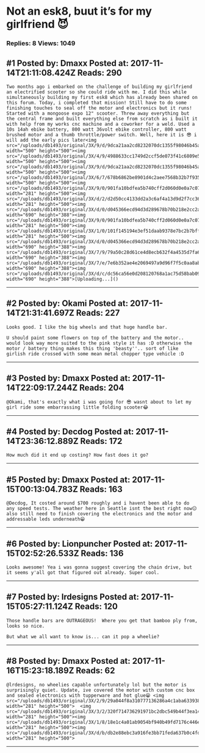 # Not an esk8, buut it&rsquo;s for my girlfriend :smiling_imp:

### Replies: 8 Views: 1049

## \#1 Posted by: Dmaxx Posted at: 2017-11-14T21:11:08.424Z Reads: 290

```
Two months ago i embarked on the challenge of building my girlfriend an electrified scooter so she could ride with me. I did this while simultaneously building my first esk8 which has already been shared on this forum. Today, i completed that mission! Still have to do some finishing touches to seal off the motor and electronics but it runs! Started with a mongoose expo 12" scooter. Threw away everything but the central frame and built everything else from scratch as i built it with help from my works cnc machine and a coworker for a weld. Used a 10s 14ah ebike battery, 800 watt 36volt ebike controller, 800 watt brushed motor and a thumb throttle/power switch. Well, here it is 😎 i will add the early pics later<img src="/uploads/db1493/original/3X/9/d/9dca21aa2cd8232070dc1355f98046b45a0e5c35.jpg" width="500" height="500"><img src="/uploads/db1493/original/3X/4/9/4988633cc1749d2ccf5de073f41c6809e5215059.jpg" width="500" height="500"><img src="/uploads/db1493/original/3X/9/d/9dca21aa2cd8232070dc1355f98046b45a0e5c35.jpg" width="500" height="500"><img src="/uploads/db1493/original/3X/6/7/678b6862be8901d4c2aee7568b32b7f935929305.jpg" width="500" height="500"><img src="/uploads/db1493/original/3X/9/0/901fa10bdfea5b740cff2d060d0e0a7c07343ce9.jpg" width="281" height="500"><img src="/uploads/db1493/original/3X/d/2/d2d50cc4133dd2a3c6af4a13d9d2f7cc368ea324.jpg" width="281" height="500"><img src="/uploads/db1493/original/3X/d/0/d045366ecd94d3d289678b70b218e2cc2a88347e.jpg" width="690" height="388"><img src="/uploads/db1493/original/3X/9/0/901fa10bdfea5b740cff2d060d0e0a7c07343ce9.jpg" width="281" height="500"><img src="/uploads/db1493/original/3X/1/0/101f145194e3ef51daab9378e7bc2b7bff26f3a3.jpg" width="281" height="500"><img src="/uploads/db1493/original/3X/d/0/d045366ecd94d3d289678b70b218e2cc2a88347e.jpg" width="690" height="388"><img src="/uploads/db1493/original/3X/7/9/79a50c28d61ce4d8ecb632f4a4535d7fa69d42b2.jpg" width="690" height="388"><img src="/uploads/db1493/original/3X/7/e/7e6b352ae4e2069497a9d96f7f5c0aa8ab64c1bd.jpg" width="690" height="388"><img src="/uploads/db1493/original/3X/d/c/dc56ca56e0d208120768a1ac75d58bab09f1adf9.jpg" width="690" height="388">[Uploading...]()
```

---
## \#2 Posted by: Okami Posted at: 2017-11-14T21:31:41.697Z Reads: 227

```
Looks good. I like the big wheels and that huge handle bar.

U should paint some flowers on top of the battery and the motor.. would look way more suited to the pink style it has :D otherwise the motor / battery thing makes this thing 'beasty''.. sort of like girlish ride crossed with some mean metal chopper type vehicle :D
```

---
## \#3 Posted by: Dmaxx Posted at: 2017-11-14T22:09:17.244Z Reads: 204

```
@Okami, that's exactly what i was going for 😎 wasnt about to let my girl ride some embarrassing little folding scooter😂
```

---
## \#4 Posted by: Decdog Posted at: 2017-11-14T23:36:12.889Z Reads: 172

```
How much did it end up costing? How fast does it go?
```

---
## \#5 Posted by: Dmaxx Posted at: 2017-11-15T00:13:04.783Z Reads: 163

```
@Decdog, It costed around $700 roughly and i havent been able to do any speed tests. The weather here in Seattle isnt the best right now😑 also still need to finish covering the electronics and the motor and addressable leds underneath😁
```

---
## \#6 Posted by: Lionpuncher Posted at: 2017-11-15T02:52:26.533Z Reads: 136

```
Looks awesome! Yea i was gonna suggest covering the chain drive, but it seems y'all got that figured out already. Super cool.
```

---
## \#7 Posted by: lrdesigns Posted at: 2017-11-15T05:27:11.124Z Reads: 120

```
Those handle bars are OUTRAGEOUS!  Where you get that bamboo ply from, looks so nice.

But what we all want to know is... can it pop a wheelie?
```

---
## \#8 Posted by: Dmaxx Posted at: 2017-11-16T15:23:18.189Z Reads: 62

```
@lrdesigns, no wheelies capable unfortunately lol but the motor is surprisingly quiet. Update, ive covered the motor with custom cnc box and sealed electronics with tupperware and hot glue😁 <img src="/uploads/db1493/original/3X/2/9/29a044f8a310777136286a4c1aba6339383ea650.jpg" width="281" height="500">  <img src="/uploads/db1493/original/3X/3/2/320f714736291971bc2dbc549b44f3ea14cec2b6.jpg" width="281" height="500"><img src="/uploads/db1493/original/3X/1/8/18e1c4a01ab9054bf940b49fd7176c446ec96717.jpg" width="281" height="500"><img src="/uploads/db1493/original/3X/d/b/db2e88ebc3a916fe3bb71feda637b0c4fdec1ce1.jpg" width="281" height="500">
```

---
